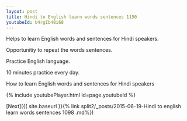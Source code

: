 ```yaml
---
layout: post
title: Hindi to English learn words sentences 1150 
youtubeId: U4rgIb48i68
---
```

 
 
Helps to learn English words and sentences for Hindi speakers.

Opportunitiy to repeat the words sentences. 

Practice English language. 
 
10 minutes practice every day. 
 
How to learn English words and sentences for Hindi speakers 
 
{% include youtubePlayer.html id=page.youtubeId %}
 
 
[Next]({{ site.baseurl }}{% link  split2/_posts/2015-06-19-Hindi to english learn words sentences 1098 .md%})
 
